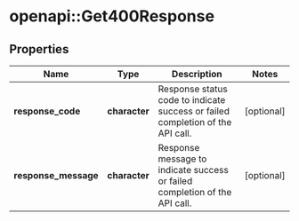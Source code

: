 # openapi::Get400Response


## Properties
Name | Type | Description | Notes
------------ | ------------- | ------------- | -------------
**response_code** | **character** | Response status code to indicate success or failed completion of the API call. | [optional] 
**response_message** | **character** | Response message to indicate success or failed completion of the API call. | [optional] 


